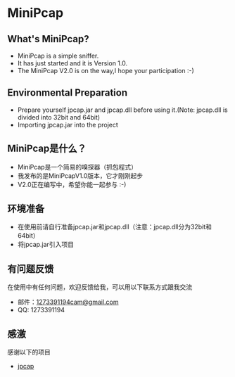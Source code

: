# MiniPcap
## What's MiniPcap?
* MiniPcap is a simple sniffer.
* It has just started and it is Version 1.0.
* The MiniPcap V2.0 is on the way,I hope your participation :-)

## Environmental Preparation
* Prepare yourself jpcap.jar and jpcap.dll before using it.(Note: jpcap.dll is divided into 32bit and 64bit)
* Importing jpcap.jar into the project

## MiniPcap是什么？
* MiniPcap是一个简易的嗅探器（抓包程式）
* 我发布的是MiniPcapV1.0版本，它才刚刚起步
* V2.0正在编写中，希望你能一起参与 :-)

## 环境准备
* 在使用前请自行准备jpcap.jar和jpcap.dll（注意：jpcap.dll分为32bit和64bit）
* 将jpcap.jar引入项目

## 有问题反馈
在使用中有任何问题，欢迎反馈给我，可以用以下联系方式跟我交流

* 邮件：1273391194cam@gmail.com
* QQ: 1273391194

## 感激
感谢以下的项目

* [jpcap](https://github.com/jpcap/jpcap) 
